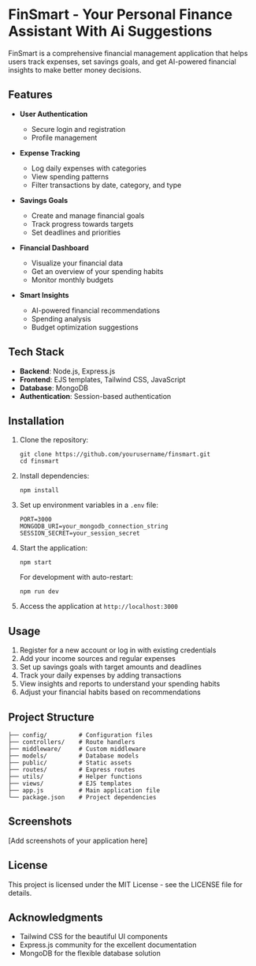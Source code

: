 # FinSmart - Your Personal Finance Assistant With Ai Suggestions

FinSmart is a comprehensive financial management application that helps users track expenses, set savings goals, and get AI-powered financial insights to make better money decisions.

## Features

- **User Authentication**
  - Secure login and registration
  - Profile management

- **Expense Tracking**
  - Log daily expenses with categories
  - View spending patterns
  - Filter transactions by date, category, and type

- **Savings Goals**
  - Create and manage financial goals
  - Track progress towards targets
  - Set deadlines and priorities

- **Financial Dashboard**
  - Visualize your financial data
  - Get an overview of your spending habits
  - Monitor monthly budgets

- **Smart Insights**
  - AI-powered financial recommendations
  - Spending analysis
  - Budget optimization suggestions

## Tech Stack

- **Backend**: Node.js, Express.js
- **Frontend**: EJS templates, Tailwind CSS, JavaScript
- **Database**: MongoDB
- **Authentication**: Session-based authentication

## Installation

1. Clone the repository:
   ```
   git clone https://github.com/yourusername/finsmart.git
   cd finsmart
   ```

2. Install dependencies:
   ```
   npm install
   ```

3. Set up environment variables in a `.env` file:
   ```
   PORT=3000
   MONGODB_URI=your_mongodb_connection_string
   SESSION_SECRET=your_session_secret
   ```

4. Start the application:
   ```
   npm start
   ```

   For development with auto-restart:
   ```
   npm run dev
   ```

5. Access the application at `http://localhost:3000`

## Usage

1. Register for a new account or log in with existing credentials
2. Add your income sources and regular expenses
3. Set up savings goals with target amounts and deadlines
4. Track your daily expenses by adding transactions
5. View insights and reports to understand your spending habits
6. Adjust your financial habits based on recommendations

## Project Structure

```
├── config/         # Configuration files
├── controllers/    # Route handlers
├── middleware/     # Custom middleware
├── models/         # Database models
├── public/         # Static assets
├── routes/         # Express routes
├── utils/          # Helper functions
├── views/          # EJS templates
├── app.js          # Main application file
└── package.json    # Project dependencies
```

## Screenshots

[Add screenshots of your application here]

## License

This project is licensed under the MIT License - see the LICENSE file for details.

## Acknowledgments

- Tailwind CSS for the beautiful UI components
- Express.js community for the excellent documentation
- MongoDB for the flexible database solution